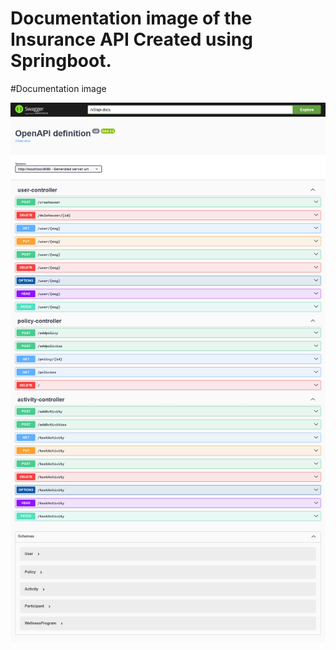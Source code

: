 <h1> Documentation image of the Insurance API Created using Springboot. </h1>
#Documentation image

![Swagger documentaiton of the insurance api project](https://github.com/dhungelkrishna/insurance-api/blob/master/insurance%20api%20endpoints.png)
